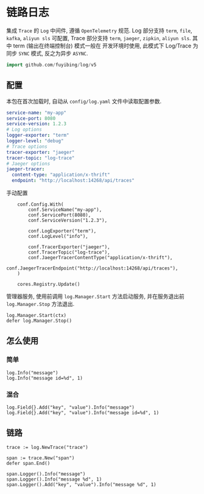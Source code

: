 # 链路日志

集成 `Trace` 的 `Log` 中间件, 遵循 `OpenTelemetry` 规范. Log 部分支持 `term`, `file`, `kafka`, `aliyun sls`
可配置, Trace 部分支持 `term`, `jaeger`, `zipkin`, `aliyun sls`. 其中 term (输出在终端控制台) 模式一般在
开发环境时使用, 此模式下 Log/Trace 为同步 `SYNC` 模式, 反之为异步 `ASYNC`.

```go
import github.com/fuyibing/log/v5
```

## 配置

本包在首次加载时, 自动从 `config/log.yaml` 文件中读取配置参数.

```yaml
service-name: "my-app"
service-port: 8080
service-version: 1.2.3
# Log options
logger-exporter: "term"
logger-level: "debug"
# Trace options
tracer-exporter: "jaeger"
tracer-topic: "log-trace"
# Jaeger options
jaeger-tracer:
  content-type: "application/x-thrift"
  endpoint: "http://localhost:14268/api/traces"
```

手动配置

```text
    conf.Config.With(
		conf.ServiceName("my-app"),
		conf.ServicePort(8080),
		conf.ServiceVersion("1.2.3"),

		conf.LogExporter("term"),
		conf.LogLevel("info"),

		conf.TracerExporter("jaeger"),
		conf.TracerTopic("log-trace"),
		conf.JaegerTracerContentType("application/x-thrift"),
		conf.JaegerTracerEndpoint("http://localhost:14268/api/traces"),
	)

	cores.Registry.Update()
```

管理器服务, 使用前调用 `log.Manager.Start` 方法启动服务, 并在服务退出前 `log.Manager.Stop` 方法退出.

```text
log.Manager.Start(ctx)
defer log.Manager.Stop()
```

## 怎么使用

### 简单

```text
log.Info("message")
log.Info("message id=%d", 1)
```

### 混合

```text
log.Field{}.Add("key", "value").Info("message")
log.Field{}.Add("key", "value").Info("message id=%d", 1)
```

## 链路

```text
trace := log.NewTrace("trace")

span := trace.New("span")
defer span.End()

span.Logger().Info("message")
span.Logger().Info("message %d", 1)
span.Logger().Add("key", "value").Info("message %d", 1)
```
